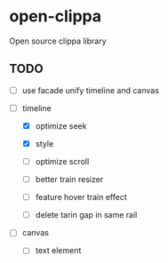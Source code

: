 # open-clippa

Open source clippa library

## TODO

- [ ] use facade unify timeline and canvas

- [ ] timeline
  - [x] optimize seek

  - [x] style

  - [ ] optimize scroll

  - [ ] better train resizer

  - [ ] feature hover train effect

  - [ ] delete tarin gap in same rail

- [ ] canvas
  - [ ] text element
